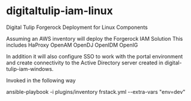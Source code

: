 # digitaltulip-iam-linux
Digital Tulip Forgerock Deployment for Linux Components

Assuming an AWS inventory will deploy the Forgerock IAM Solution 
This includes
HaProxy
OpenAM
OpenDJ
OpenIDM
OpenIG

In addition it will also configure SSO to work with the portal environment and create connectivity to the Active Directory server created in digital-tulip-iam-windows.

Invoked in the following way

ansible-playbook -i plugins/inventory frstack.yml --extra-vars "env=dev"